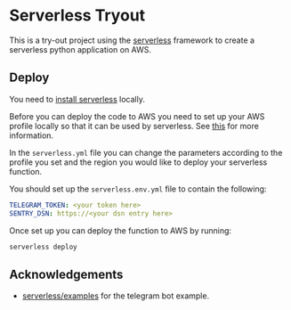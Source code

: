 # Serverless Tryout

This is a try-out project using the [serverless](https://serverless.com) framework to create a serverless python application on AWS.

## Deploy
You need to [install serverless](https://serverless.com/framework/docs/getting-started/) locally.

Before you can deploy the code to AWS you need to set up your AWS profile locally so that it can be used by serverless. See [this](https://serverless.com/framework/docs/providers/aws/guide/credentials/) for more information.

In the `serverless.yml` file you can change the parameters according to the profile you set and the region you would like to deploy your serverless function.

You should set up the `serverless.env.yml` file to contain the following:
```yaml
TELEGRAM_TOKEN: <your token here>
SENTRY_DSN: https://<your dsn entry here>
```

Once set up you can deploy the function to AWS by running:
```bash
serverless deploy
```

## Acknowledgements
- [serverless/examples](https://github.com/serverless/examples/tree/master/aws-python-telegram-bot) for the telegram bot example.
